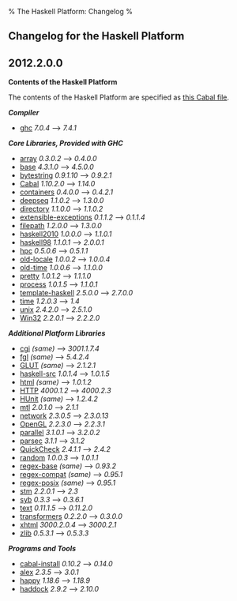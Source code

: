 % The Haskell Platform: Changelog
%

Changelog for the Haskell Platform
-------------------

2012.2.0.0
----------

**Contents of the Haskell Platform**

The contents of the Haskell Platform are specified
as [this Cabal file](https://github.com/haskell/haskell-platform/blob/master/haskell-platform.cabal).

***Compiler***

 * [ghc]                     <span class="versions">_7.0.4_       ⟶ _7.4.1_</span>

***Core Libraries, Provided with GHC***

 * [array]                   <span class="versions">_0.3.0.2_     ⟶ _0.4.0.0_</span>
 * [base]                    <span class="versions">_4.3.1.0_     ⟶ _4.5.0.0_</span>
 * [bytestring]              <span class="versions">_0.9.1.10_    ⟶ _0.9.2.1_</span>
 * [Cabal]                   <span class="versions">_1.10.2.0_    ⟶ _1.14.0_</span>
 * [containers]              <span class="versions">_0.4.0.0_     ⟶ _0.4.2.1_</span>
 * [deepseq]                 <span class="versions">_1.1.0.2_     ⟶ _1.3.0.0_</span>
 * [directory]               <span class="versions">_1.1.0.0_     ⟶ _1.1.0.2_</span>
 * [extensible-exceptions]   <span class="versions">_0.1.1.2_     ⟶ _0.1.1.4_</span>
 * [filepath]                <span class="versions">_1.2.0.0_     ⟶ _1.3.0.0_</span>
 * [haskell2010]             <span class="versions">_1.0.0.0_     ⟶ _1.1.0.1_</span>
 * [haskell98]               <span class="versions">_1.1.0.1_     ⟶ _2.0.0.1_</span>
 * [hpc]                     <span class="versions">_0.5.0.6_     ⟶ _0.5.1.1_</span>
 * [old-locale]              <span class="versions">_1.0.0.2_     ⟶ _1.0.0.4_</span>
 * [old-time]                <span class="versions">_1.0.0.6_     ⟶ _1.1.0.0_</span>
 * [pretty]                  <span class="versions">_1.0.1.2_     ⟶ _1.1.1.0_</span>
 * [process]                 <span class="versions">_1.0.1.5_     ⟶ _1.1.0.1_</span>
 * [template-haskell]        <span class="versions">_2.5.0.0_     ⟶ _2.7.0.0_</span>
 * [time]                    <span class="versions">_1.2.0.3_     ⟶ _1.4_</span>
 * [unix]                    <span class="versions">_2.4.2.0_     ⟶ _2.5.1.0_</span>
 * [Win32]                   <span class="versions">_2.2.0.1_     ⟶ _2.2.2.0_</span>

***Additional Platform Libraries***

 * [cgi]                     <span class="versions">_(same)_      ⟶ _3001.1.7.4_</span>
 * [fgl]                     <span class="versions">_(same)_      ⟶ _5.4.2.4_</span>
 * [GLUT]                    <span class="versions">_(same)_      ⟶ _2.1.2.1_</span>
 * [haskell-src]             <span class="versions">_1.0.1.4_     ⟶ _1.0.1.5_</span>
 * [html]                    <span class="versions">_(same)_      ⟶ _1.0.1.2_</span>
 * [HTTP]                    <span class="versions">_4000.1.2_    ⟶ _4000.2.3_</span>
 * [HUnit]                   <span class="versions">_(same)_      ⟶ _1.2.4.2_</span>
 * [mtl]                     <span class="versions">_2.0.1.0_     ⟶ _2.1.1_</span>
 * [network]                 <span class="versions">_2.3.0.5_     ⟶ _2.3.0.13_</span>
 * [OpenGL]                  <span class="versions">_2.2.3.0_     ⟶ _2.2.3.1_</span>
 * [parallel]                <span class="versions">_3.1.0.1_     ⟶ _3.2.0.2_</span>
 * [parsec]                  <span class="versions">_3.1.1_       ⟶ _3.1.2_</span>
 * [QuickCheck]              <span class="versions">_2.4.1.1_     ⟶ _2.4.2_</span>
 * [random]                  <span class="versions">_1.0.0.3_     ⟶ _1.0.1.1_</span>
 * [regex-base]              <span class="versions">_(same)_      ⟶ _0.93.2_</span>
 * [regex-compat]            <span class="versions">_(same)_      ⟶ _0.95.1_</span>
 * [regex-posix]             <span class="versions">_(same)_      ⟶ _0.95.1_</span>
 * [stm]                     <span class="versions">_2.2.0.1_     ⟶ _2.3_</span>
 * [syb]                     <span class="versions">_0.3.3_       ⟶ _0.3.6.1_</span>
 * [text]                    <span class="versions">_0.11.1.5_    ⟶ _0.11.2.0_</span>
 * [transformers]            <span class="versions">_0.2.2.0_     ⟶ _0.3.0.0_</span>
 * [xhtml]                   <span class="versions">_3000.2.0.4_  ⟶ _3000.2.1_</span>
 * [zlib]                    <span class="versions">_0.5.3.1_     ⟶ _0.5.3.3_</span>

***Programs and Tools***

 * [cabal-install]           <span class="versions">_0.10.2_      ⟶ _0.14.0_</span>
 * [alex]                    <span class="versions">_2.3.5_       ⟶ _3.0.1_</span>
 * [happy]                   <span class="versions">_1.18.6_      ⟶ _1.18.9_</span>
 * [haddock]                 <span class="versions">_2.9.2_       ⟶ _2.10.0_</span>

[ghc]: http://haskell.org/ghc

[array]: http://hackage.haskell.org/package/array
[base]: http://hackage.haskell.org/package/base
[bytestring]: http://hackage.haskell.org/package/bytestring
[Cabal]: http://hackage.haskell.org/package/Cabal
[containers]: http://hackage.haskell.org/package/containers
[deepseq]: http://hackage.haskell.org/package/deepseq
[directory]: http://hackage.haskell.org/package/directory
[extensible-exceptions]: http://hackage.haskell.org/package/extensible-exceptions
[filepath]: http://hackage.haskell.org/package/filepath
[haskell2010]: http://hackage.haskell.org/package/haskell2010
[haskell98]: http://hackage.haskell.org/package/haskell98
[hpc]: http://hackage.haskell.org/package/hpc
[old-locale]: http://hackage.haskell.org/package/old-locale
[old-time]: http://hackage.haskell.org/package/old-time
[pretty]: http://hackage.haskell.org/package/pretty
[process]: http://hackage.haskell.org/package/process
[template-haskell]: http://hackage.haskell.org/package/template-haskell
[time]: http://hackage.haskell.org/package/time
[unix]: http://hackage.haskell.org/package/unix
[Win32]: http://hackage.haskell.org/package/Win32
[cgi]: http://hackage.haskell.org/package/cgi
[fgl]: http://hackage.haskell.org/package/fgl
[GLUT]: http://hackage.haskell.org/package/GLUT
[haskell-src]: http://hackage.haskell.org/package/haskell-src
[html]: http://hackage.haskell.org/package/html
[HTTP]: http://hackage.haskell.org/package/HTTP
[HUnit]: http://hackage.haskell.org/package/HUnit
[mtl]: http://hackage.haskell.org/package/mtl
[network]: http://hackage.haskell.org/package/network
[OpenGL]: http://hackage.haskell.org/package/OpenGL
[parallel]: http://hackage.haskell.org/package/parallel
[parsec]: http://hackage.haskell.org/package/parsec
[QuickCheck]: http://hackage.haskell.org/package/QuickCheck
[random]: http://hackage.haskell.org/package/random
[regex-base]: http://hackage.haskell.org/package/regex-base
[regex-compat]: http://hackage.haskell.org/package/regex-compat
[regex-posix]: http://hackage.haskell.org/package/regex-posix
[stm]: http://hackage.haskell.org/package/stm
[syb]: http://hackage.haskell.org/package/syb
[text]: http://hackage.haskell.org/package/text
[transformers]: http://hackage.haskell.org/package/transformers
[xhtml]: http://hackage.haskell.org/package/xhtml
[zlib]: http://hackage.haskell.org/package/zlib

[cabal-install]: http://hackage.haskell.org/package/cabal-install
[alex]: http://haskell.org/alex
[happy]: http://haskell.org/happy
[haddock]: http://haskell.org/haddock
